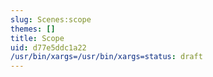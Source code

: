 ```yaml
---
slug: Scenes:scope
themes: []
title: Scope
uid: d77e5ddc1a22
/usr/bin/xargs=/usr/bin/xargs=status: draft
---
```

